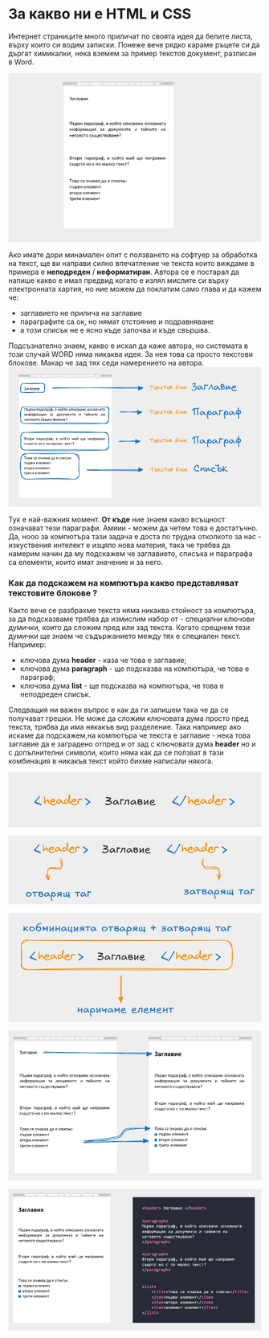 # За какво ни е HTML и CSS
Интернет страниците много приличат по своята идея да белите листа, върху които си водим записки. Понеже вече рядко караме ръцете си да дъргат химикалки, нека вземем за пример текстов документ, разписан в Word.

![](2024-08-14-12-57-26.png)

Ако имате дори минамален опит с ползването на софтуер за обработка на текст, ще ви направи силно впечатление че текста които виждаме в примера е **неподреден** / **неформатиран**. Автора се е постарал да напише какво е имал предвид когато е излял мислите си върху електронната хартия, но ние можем да поклатим само глава и да кажем че:
- заглавието не прилича на заглавие
- параграфите са ок, но нямат отстояние и подравняване
- а този списък не е ясно къде започва и къде свършва. 


Подсъзнателно знаем, какво е искал да каже автора, но системата в този случай WORD няма никаква идея. За нея това са просто текстови блокове. Макар че зад тях седи намерението на автора.
![](2024-08-14-12-41-58.png)

Тук е най-важния момент. **От къде** ние знаем какво всъщност означават тези параграфи. Амиии - можем да четем това е достатъчно. Да, нооо за компютъра тази задача е доста по трудна отколкото за нас - изкуствения интелект е изцяло нова материя, така че трябва да намерим начин да му подскажем че заглавието, списъка и параграфа са елементи, които имат значение и за него. 

### Как да подскажем на компютъра какво представляват текстовите блокове ?
Както вече се разбрахме текста няма никаква стойност за компютъра, за да подсказваме трябва да измислим набор от - специални ключови думички, които да сложим пред или зад текста. Когато срещнем тези думички ще знаем че съдържанието между тях е специален текст. Например:
- ключова дума **header** - каза че това е заглавие;
- ключова дума **paragraph** - ще подсказва на компютъра, че това е параграф;
- ключова дума **list** - ще подсказва на компютъра, че това е неподреден списък.

<!-- картинка -->

Следващия ни важен въпрос е как да ги запишем така че да се получават грешки. Не може да сложим ключовата дума просто пред текста, трябва да има някакъв вид разделение. Така например ако искаме да подскажем,на компютъра че текста е заглавие - нека това заглавие да е заградено отпред и от зад с ключовата дума **header** но и с допълнителни символи, които няма как да се ползват в тази комбинация в никакъв текст който бихме написали някога. 

![](2024-08-14-14-07-37.png)
<!-- картинка -->


![](2024-08-14-14-10-44.png)



![](2024-08-14-14-13-51.png)




![](2024-08-14-13-52-20.png)



![](2024-08-14-13-52-48.png)